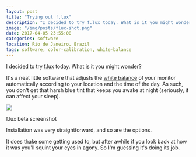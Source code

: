 ```yaml
---
layout: post
title: "Trying out f.lux"
description: "I decided to try f.lux today. What is it you might wonder?"
image: "/img/posts/flux-shot.png"
date: 2017-04-05 23:55:00
categories: software
location: Rio de Janeiro, Brazil
tags: software, color-calibration, white-balance
---
```


I decided to try <a href="https://justgetflux.com" target="_blank">f.lux</a> today. What is it you might wonder?

It's a neat little software that adjusts the <a href="https://en.wikipedia.org/wiki/Color_balance" target="_blank">white balance</a> of your monitor automatically according to your location and the time of the day. As such, you don't get that harsh blue tint that keeps you awake at night (seriously, it can affect your sleep).

<div class="post-image">
    <a href="{{ site.baseurl }}/img/posts/flux-shot.png" target="_blank"><img src="{{ site.baseurl }}/img/posts/flux-shot.png"/></a>
    <p class="post-image-caption">f.lux beta screenshot</p>
</div>

<!--more-->

Installation was very straightforward, and so are the options.

It does thake some getting used to, but after awhile if you look back at how it was you'll squint your eyes in agony. So I'm guessing it's doing its job.
